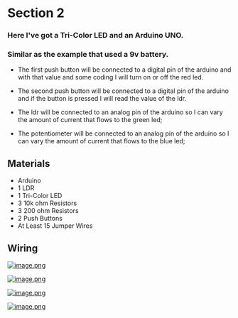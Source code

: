 # Section 2

### Here I've got a Tri-Color LED and an Arduino UNO.

### Similar as the example that used a 9v battery.
- The first push button will be connected to a digital pin of the arduino and with that value and some coding I will turn on or off the red led.

- The second push button will be connected to a digital pin of the arduino and if the button is pressed I will read the value of the ldr.

- The ldr will be connected to an analog pin of the arduino so I can vary the amount of current that flows to the green led;

- The potentiometer will be connected to an analog pin of the arduino so I can vary the amount of current that flows to the blue led;


## Materials
- Arduino
- 1 LDR
- 1 Tri-Color LED
- 3 10k ohm Resistors
- 3 200 ohm Resistors
- 2 Push Buttons
- At Least 15 Jumper Wires


## Wiring

[![image.png](https://i.postimg.cc/mDr4nhfF/image.png)](https://postimg.cc/PL00pXqt)


[![image.png](https://i.postimg.cc/85nGgDNX/image.png)](https://postimg.cc/R6fywk3w)


[![image.png](https://i.postimg.cc/8CZQLDJk/image.png)](https://postimg.cc/jWnFrp4B)


[![image.png](https://i.postimg.cc/FR1tZq3y/image.png)](https://postimg.cc/1nxYRvWX)

